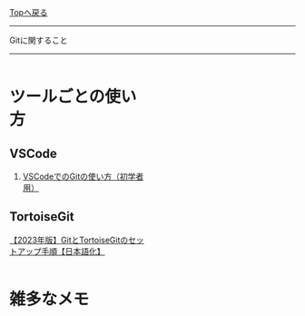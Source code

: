 <style>
.column-left{
  float: left;
  width: 47.5%;
  text-align: left;
}
.column-right{
  float: right;
  width: 47.5%;
  text-align: left;
}
.column-one{
  float: left;
  width: 100%;
  text-align: left;
}
</style>
<!-- ---------------------------------------------------------------------------------------------------- -->
<!-- ヘッダ部 -->
<div class="column-one">
<!-- ---------------------------------------------------------------------------------------------------- -->

  [Topへ戻る](../index.md)

  --------------------------------------------------------------------------
  Gitに関すること

  --------------------------------------------------------------------------
</div>

<!-- ---------------------------------------------------------------------------------------------------- -->
<!-- セクション -->
<div class="column-one">
<!-- ---------------------------------------------------------------------------------------------------- -->
  

  <!-- left--------------------------------- -->
  <div class="column-left">
  
  # ツールごとの使い方
  ## VSCode
  1. <a href="https://baapuro.com/VScode/eight/" target="_blank">VSCodeでのGitの使い方（初学者用）</a>	


  ## TortoiseGit
  <a href="https://it.howalab.com/how-to-setup-tortoisegit/" target="_blank">【2023年版】GitとTortoiseGitのセットアップ手順【日本語化】</a>	


  </div>
  <!-- right--------------------------------- -->
  <div class="column-right">

  </div>
</div>

<!-- ---------------------------------------------------------------------------------------------------- -->
<!-- セクション -->
<div class="column-one">
<!-- ---------------------------------------------------------------------------------------------------- -->

  # 雑多なメモ
  <!-- left--------------------------------- -->
  <div class="column-left">
  </div>
  </div>
  <!-- right--------------------------------- -->
  <div class="column-right">
  </div>
</div>
